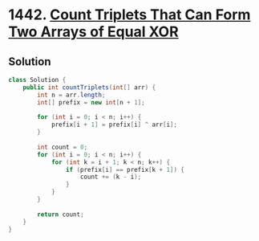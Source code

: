 # 1442. [Count Triplets That Can Form Two Arrays of Equal XOR](https://leetcode.com/problems/count-triplets-that-can-form-two-arrays-of-equal-xor/description/?envType=daily-question&envId=2024-05-30)

## Solution

```java
class Solution {
    public int countTriplets(int[] arr) {
        int n = arr.length;
        int[] prefix = new int[n + 1];
        
        for (int i = 0; i < n; i++) {
            prefix[i + 1] = prefix[i] ^ arr[i];
        }
        
        int count = 0;
        for (int i = 0; i < n; i++) {
            for (int k = i + 1; k < n; k++) {
                if (prefix[i] == prefix[k + 1]) {
                    count += (k - i);
                }
            }
        }
        
        return count;
    }
}
```
